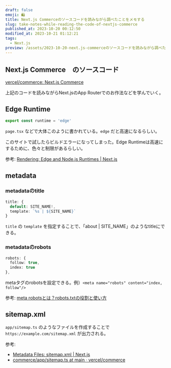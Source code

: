 ```yaml
---
draft: false
emoji: 🛍️
title: Next.js Commerceのソースコードを読みながら調べたことをメモする
slug: take-notes-while-reading-the-code-of-nextjs-commerce
published_at: 2023-10-20 00:12:50
modified_at: 2023-10-21 01:12:21
tags:
  - Next.js
preview: /assets/2023-10-20-next.js-commerceのソースコードを読みながら調べたことをメモする.webp
---
```


## Next.js Commerce　のソースコード

[vercel/commerce: Next.js Commerce](https://github.com/vercel/commerce)

上記のコードを読みながらNext.jsのApp Routerでのお作法などを学んでいく。

## Edge Runtime

```typescript
export const runtime = 'edge'
```

`page.tsx` などで大体このように書かれている。`edge` だと高速になるらしい。

このサイトで試したらビルドエラーになってしまった。Edge Runtimeは高速にするために、色々と制限があるらしい。

参考: [Rendering: Edge and Node.js Runtimes | Next.js](https://nextjs.org/docs/app/building-your-application/rendering/edge-and-nodejs-runtimes)

## metadata

### metadataのtitle

```typescript
title: {
  default: SITE_NAME!,
  template: `%s | ${SITE_NAME}`
}
```

`title` の `template` を指定することで、「about | SITE_NAME」のようなtitleにできる。

### metadataのrobots

```typescript
robots: {
  follow: true,
  index: true
},
```

metaタグのrobotsを設定できる。例）`<meta name="robots" content="index, follow"/>`

参考: [meta robotsとは？robots.txtの役割と使い方](https://www.seohacks.net/blog/3482/)

## sitemap.xml

`app/sitemap.ts` のようなファイルを作成することで `https://example.com/sitemap.xml` が出力される。

参考:

- [Metadata Files: sitemap.xml | Next.js](https://nextjs.org/docs/app/api-reference/file-conventions/metadata/sitemap)
- [commerce/app/sitemap.ts at main · vercel/commerce](https://github.com/vercel/commerce/blob/main/app/sitemap.ts)

